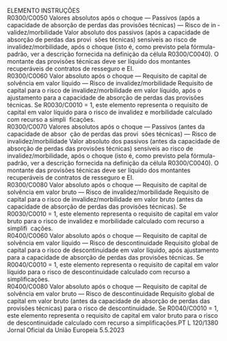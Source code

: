  
ELEMENTO  INSTRUÇÕES  
R0300/C0050  Valores absolutos após o 
choque — Passivos (após 
a capacidade de absorção 
de perdas das provisões 
técnicas) — Risco de in ­
validez/morbilidade  Valor absoluto dos passivos (após a capacidade de absorção de perdas das provi ­
sões técnicas) sensíveis ao risco de invalidez/morbilidade, após o choque (isto é, 
como previsto pela fórmula-padrão, ver a descrição fornecida na definição da 
célula R0300/C0040). 
O montante das provisões técnicas deve ser líquido dos montantes recuperáveis de 
contratos de resseguro e EI.  
R0300/C0060  Valor absoluto após o 
choque — Requisito de 
capital de solvência em 
valor líquido — Risco de 
invalidez/morbilidade  Requisito de capital para o risco de invalidez/morbilidade em valor líquido, após o 
ajustamento para a capacidade de absorção de perdas das provisões técnicas. 
Se R0030/C0010 = 1, este elemento representa o requisito de capital em valor 
líquido para o risco de invalidez e morbilidade calculado com recurso a simpli ­
ficações.  
R0300/C0070  Valores absolutos após o 
choque — Passivos (antes 
da capacidade de absor ­
ção de perdas das provi ­
sões técnicas) — Risco de 
invalidez/morbilidade  Valor absoluto dos passivos (antes da capacidade de absorção de perdas das 
provisões técnicas) sensíveis ao risco de invalidez/morbilidade, após o choque 
(isto é, como previsto pela fórmula-padrão, ver a descrição fornecida na definição 
da célula R0300/C0040). 
O montante das provisões técnicas deve ser líquido dos montantes recuperáveis de 
contratos de resseguro e EI.  
R0300/C0080  Valor absoluto após o 
choque — Requisito de 
capital de solvência em 
valor bruto — Risco de 
invalidez/morbilidade  Requisito de capital para o risco de invalidez/morbilidade em valor bruto (antes da 
capacidade de absorção de perdas das provisões técnicas). 
Se R0030/C0010 = 1, este elemento representa o requisito de capital em valor 
bruto para o risco de invalidez e morbilidade calculado com recurso a simplifi ­
cações.  
R0400/C0060  Valor absoluto após o 
choque — Requisito de 
capital de solvência em 
valor líquido — Risco de 
descontinuidade  Requisito global de capital para o risco de descontinuidade em valor líquido, após 
ajustamento para a capacidade de absorção de perdas das provisões técnicas. 
Se R0040/C0010 = 1, este elemento representa o requisito de capital em valor 
líquido para o risco de descontinuidade calculado com recurso a simplificações.  
R0400/C0080  Valor absoluto após o 
choque — Requisito de 
capital de solvência em 
valor bruto — Risco de 
descontinuidade  Requisito global de capital em valor bruto (antes da capacidade de absorção de 
perdas das provisões técnicas) para o risco de descontinuidade. 
Se R0040/C0010 = 1, este elemento representa o requisito de capital em valor 
bruto para o risco de descontinuidade calculado com recurso a simplificações.PT  L 120/1380 Jornal Oficial da União Europeia 5.5.2023